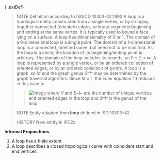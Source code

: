 { .extDef}

<!-- end of short definition -->

> NOTE Definition according to ISO/CD 10303-42:1992
> A loop is a topological entity constructed from a single vertex, or by stringing together connected (oriented) edges, or linear segments beginning and ending at the same vertex. It is typically used to bound a face lying on a surface. A loop has dimensionality of 0 or 1. The domain of a 0-dimensional loop is a single point. The domain of a 1-dimensional loop is a connected, oriented curve, but need not to be manifold. As the loop is a circle, the location of its beginning/ending point is arbitrary. The domain of the loop includes its bounds, an 0 ≤ Ξ < ∞. A loop is represented by a single vertex, or by an ordered collection of oriented edges, or by an ordered collection of points. A loop is a graph, so _M_ and the graph genus _G^l^_ may be determined by the graph traversal algorithm. Since _M_ = 1, the Euler equation (1) reduces in this case to
>> ![Image](../../../../figures/ifcloop-math1.gif)
> where _V_ and _E~l~_ are the number of unique vertices and oriented edges in the loop and _G^l^_ is the genus of the loop.

> NOTE Entity adapted from **loop** defined in ISO 10303-42.

> HISTORY New entity in IFC2x.

**Informal Propositions**

1. A loop has a finite extent.
2. A loop describes a closed (topological) curve with coincident start and end vertices.
